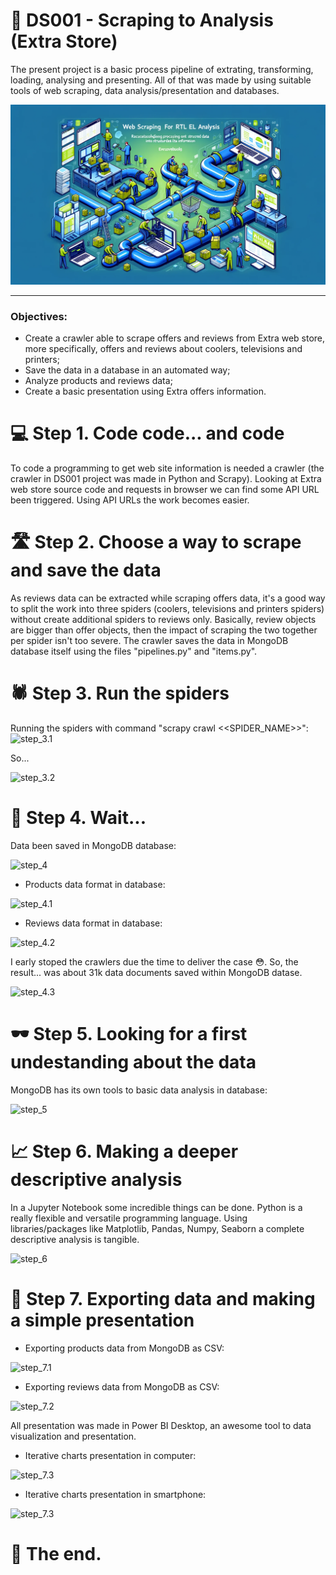 # :tada: DS001 - Scraping to Analysis (Extra Store)

The present project is a basic process pipeline of extrating, transforming, loading, analysing and presenting. All of that was made by using suitable tools of web scraping, data analysis/presentation and databases.

![cover](images/cover.png)

---

### Objectives:
- Create a crawler able to scrape offers and reviews from Extra web store, more specifically, offers and reviews about coolers, televisions and printers;
- Save the data in a database in an automated way;
- Analyze products and reviews data;
- Create a basic presentation using Extra offers information.


# :computer: Step 1. Code code... and code

To code a programming to get web site information is needed a crawler (the crawler in DS001 project was made in Python and Scrapy).
Looking at Extra web store source code and requests in browser we can find some API URL been triggered. Using API URLs the work becomes easier.

# :motorway: Step 2. Choose a way to scrape and save the data

As reviews data can be extracted while scraping offers data, it's a good way to split the work into three spiders (coolers, televisions and printers spiders) without create additional spiders to reviews only. Basically, review objects are bigger than offer objects, then the impact of scraping the two together per spider isn't too severe.
The crawler saves the data in MongoDB database itself using the files "pipelines.py" and "items.py".

# :spider: Step 3. Run the spiders

Running the spiders with command "scrapy crawl <<SPIDER_NAME>>":
![step_3.1](https://github.com/GabrielMotaBLima/DS001-scraping-to-analysis--Extra-Store/blob/main/images/step_1%20-%20open%20terminals%20and%20type%20scrapy%20crawl%20commands.png)

So...

![step_3.2](https://github.com/GabrielMotaBLima/DS001-scraping-to-analysis--Extra-Store/blob/main/images/step_2%20-%20execute%20the%20code%20and%20wait%20the%20scrape%20untill%20the%20end.png)

# :floppy_disk: Step 4. Wait...

Data been saved in MongoDB database:

![step_4](https://github.com/GabrielMotaBLima/DS001-scraping-to-analysis--Extra-Store/blob/main/images/step_5%20-%20products%20been%20saved.png)

- Products data format in database:

![step_4.1](https://github.com/GabrielMotaBLima/DS001-scraping-to-analysis--Extra-Store/blob/main/images/step_2.1%20-%20products%20format%20in%20database.png)

- Reviews data format in database:

![step_4.2](https://github.com/GabrielMotaBLima/DS001-scraping-to-analysis--Extra-Store/blob/main/images/step_2.2%20-%20reviews%20format%20in%20database.png)

I early stoped the crawlers due the time to deliver the case :flushed:. So, the result... was about 31k data documents saved within MongoDB datase.

![step_4.3](https://github.com/GabrielMotaBLima/DS001-scraping-to-analysis--Extra-Store/blob/main/images/step_7.1%20-%20MongoDB%20at%20final.png)

# :dark_sunglasses: Step 5. Looking for a first undestanding about the data

MongoDB has its own tools to basic data analysis in database:

![step_5](https://github.com/GabrielMotaBLima/DS001-scraping-to-analysis--Extra-Store/blob/main/images/step_7.2%20-%20MongoDB%20basic%20descriptive%20analysis.png)

# :chart_with_upwards_trend: Step 6. Making a deeper descriptive analysis

In a Jupyter Notebook some incredible things can be done. Python is a really flexible and versatile programming language. Using libraries/packages like Matplotlib, Pandas, Numpy, Seaborn a complete descriptive analysis is tangible.

![step_6](https://github.com/GabrielMotaBLima/DS001-scraping-to-analysis--Extra-Store/blob/main/images/step_10%20-%20Using%20jupyter%20to%20deeper%20analysis.png)

# :art: Step 7. Exporting data and making a simple presentation

- Exporting products data from MongoDB as CSV:

![step_7.1](https://github.com/GabrielMotaBLima/DS001-scraping-to-analysis--Extra-Store/blob/main/images/step_8.1%20-%20Exporting%20results%20to%20project%20folder.png)

- Exporting reviews data from MongoDB as CSV:

![step_7.2](https://github.com/GabrielMotaBLima/DS001-scraping-to-analysis--Extra-Store/blob/main/images/step_8.2%20-%20Exporting%20results%20to%20project%20folder.png)

All presentation was made in Power BI Desktop, an awesome tool to data visualization and presentation.

- Iterative charts presentation in computer:

![step_7.3](https://github.com/GabrielMotaBLima/DS001-scraping-to-analysis--Extra-Store/blob/main/images/step_9.1%20-%20joining%20products%20and%20review%20to%20presentation.png)

- Iterative charts presentation in smartphone:

![step_7.3](https://github.com/GabrielMotaBLima/DS001-scraping-to-analysis--Extra-Store/blob/main/images/step_9.2%20-%20joining%20products%20and%20review%20to%20presentation.png)

# :rocket: The end.
